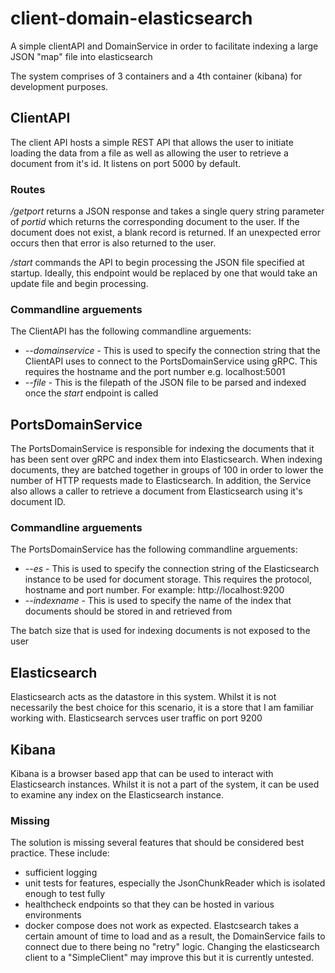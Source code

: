 # client-domain-elasticsearch
A simple clientAPI and DomainService in order to facilitate indexing a large JSON "map" file into elasticsearch

The system comprises of 3 containers and a 4th container (kibana) for development purposes. 

## ClientAPI
The client API hosts a simple REST API that allows the user to initiate loading the data from a file as well as allowing the user to retrieve a document from it's id. It listens on port 5000 by default.

### Routes
*/getport* returns a JSON response and takes a single query string parameter of *portid* which returns the corresponding document to the user. If the document does not exist, a blank record is returned. If an unexpected error occurs then that error is also returned to the user.

*/start* commands the API to begin processing the JSON file specified at startup. Ideally, this endpoint would be replaced by one that would take an update file and begin processing.

### Commandline arguements
The ClientAPI has the following commandline arguements:
- *--domainservice* - This is used to specify the connection string that the ClientAPI uses to connect to the PortsDomainService using gRPC. This requires the hostname and the port number e.g. localhost:5001
- *--file* - This is the filepath of the JSON file to be parsed and indexed once the *start* endpoint is called

## PortsDomainService
The PortsDomainService is responsible for indexing the documents that it has been sent over gRPC and index them into Elasticsearch. When indexing documents, they are batched together in groups of 100 in order to lower the number of HTTP requests made to Elasticsearch.
In addition, the Service also allows a caller to retrieve a document from Elasticsearch using it's document ID.

### Commandline arguements
The PortsDomainService has the following commandline arguements:
- *--es* - This is used to specify the connection string of the Elasticsearch instance to be used for document storage. This requires the protocol, hostname and port number. For example: http://localhost:9200
- *--indexname* - This is used to specify the name of the index that documents should be stored in and retrieved from

The batch size that is used for indexing documents is not exposed to the user

## Elasticsearch
Elasticsearch acts as the datastore in this system. Whilst it is not necessarily the best choice for this scenario, it is a store that I am familiar working with. Elasticsearch servces user traffic on port 9200

## Kibana
Kibana is a browser based app that can be used to interact with Elasticsearch instances. Whilst it is not a part of the system, it can be used to examine any index on the Elasticsearch instance.

### Missing
The solution is missing several features that should be considered best practice. These include:
- sufficient logging
- unit tests for features, especially the JsonChunkReader which is isolated enough to test fully
- healthcheck endpoints so that they can be hosted in various environments
- docker compose does not work as expected. Elastcsearch takes a certain amount of time to load and as a result, the DomainService fails to connect due to there being no "retry" logic. Changing the elasticsearch client to a "SimpleClient" may improve this but it is currently untested.
